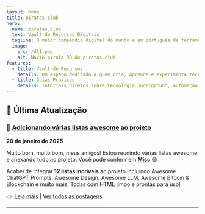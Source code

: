 ```yaml
---
layout: home
title: piratas.club
hero:
  name: piratas.club
  text: Vault de Recursos Digitais
  tagline: O maior compêndio digital do mundo e em português de ferramentas, guias e conhecimentos essenciais para a cultura hacker.
  image:
    src: /dl1.png
    alt: Navio pirata RD do piratas.club
features:
  - title: Vault de Recursos
    details: Um espaço dedicado a quem cria, aprende e experimenta tecnologia. Aqui você encontra ferramentas, guias e materiais organizados para impulsionar seus projetos.
  - title: Guias Práticos
    details: Tutoriais diretos sobre tecnologia underground, automação e cultura hacker. Aprenda truques, métodos e ferramentas que ampliam seus limites digitais.
---
```


## 📰 Última Atualização

### 🚀 [Adicionando várias listas awesome ao projeto](/blog/posts/adicionando-listas-awesome)

**20 de janeiro de 2025**

Muito bom, muito bom, meus amigos! Estou reunindo várias listas awesome e anexando tudo ao projeto. Você pode conferir em **[Misc](/nice-misc)** 😄

Acabei de integrar **12 listas incríveis** ao projeto incluindo Awesome ChatGPT Prompts, Awesome Design, Awesome LLM, Awesome Bitcoin & Blockchain e muito mais. Todas com HTML limpo e prontas para uso!

👉 [Leia mais](/blog/posts/adicionando-listas-awesome) | [Ver todas as postagens](/blog/)

---

<script setup>
import { onMounted } from 'vue'

onMounted(() => {
  setTimeout(() => {
    // Buscar todos os cards de features
    const featureCards = document.querySelectorAll('.VPFeature')
    
    featureCards.forEach((card) => {
      // Buscar o título para identificar qual card é qual
      const titleElement = card.querySelector('h2, .title, h3')
      const title = titleElement ? titleElement.textContent.trim() : ''
      
      let iconSrc = ''
      let altText = ''
      
      if (title.includes('Vault')) {
        iconSrc = '/nerd.png'
        altText = 'Vault de Recursos'
      } else if (title.includes('Guias')) {
        iconSrc = '/hack1.png'
        altText = 'Guias Práticos'
      }
      
      if (iconSrc) {
        // Adicionar classe específica ao card para CSS
        if (title.includes('Vault')) {
          card.classList.add('vault-card')
        } else if (title.includes('Guias')) {
          card.classList.add('guias-card')
        }
      }
    })
  }, 100)
})
</script>

<style>
/* Layout dos cards - textos em cima, ícones embaixo */
.VPFeature {
  display: flex;
  flex-direction: column;
  justify-content: space-between;
  min-height: clamp(180px, 25vh, 280px);
  position: relative;
  padding: clamp(16px, 3vw, 24px);
  overflow: hidden;
}

/* Ícone do Vault de Recursos */
.vault-card::after {
  content: "";
  position: absolute;
  bottom: -10px; /* Reduzido para parecer que sai da borda */
  left: 50%;
  transform: translateX(-50%);
  width: clamp(80px, 12vw, 120px);
  height: clamp(80px, 12vw, 120px);
  background-image: url('/nerd.png');
  background-size: contain;
  background-repeat: no-repeat;
  background-position: center;
  z-index: 10;
}

/* Ícone dos Guias Práticos */
.guias-card::after {
  content: "";
  position: absolute;
  bottom: -10px; /* Reduzido para parecer que sai da borda */
  left: 50%;
  transform: translateX(-50%);
  width: clamp(80px, 12vw, 120px);
  height: clamp(80px, 12vw, 120px);
  background-image: url('/hack1.png');
  background-size: contain;
  background-repeat: no-repeat;
  background-position: center;
  z-index: 10;
}

/* Cards com efeito sutil no fundo preto */
.VPFeature {
  border: 1px solid rgba(255, 255, 255, 0.15) !important;
  border-radius: 12px !important;
  transition: all 0.3s ease !important;
  background: rgba(255, 255, 255, 0.03) !important;
  backdrop-filter: blur(10px) !important;
}

.VPFeature:hover {
  border-color: rgba(255, 255, 255, 0.25) !important;
  background: rgba(255, 255, 255, 0.08) !important;
  transform: translateY(-3px) !important;
  box-shadow: 0 12px 30px rgba(0, 0, 0, 0.4) !important;
}

/* Efeito hover dos ícones - mais sutil */
.vault-card:hover::after,
.guias-card:hover::after {
  transform: translateX(-50%) scale(1.1);
  transition: transform 0.3s ease;
  filter: brightness(1.1);
}

/* Ajustar espaçamento dos textos para dar espaço ao ícone */
.VPFeature h2,
.VPFeature h3,
.VPFeature .title {
  margin-bottom: clamp(8px, 2vw, 16px);
  margin-top: 0;
}

.VPFeature p {
  margin-bottom: 0;
  padding-bottom: clamp(60px, 12vw, 100px); /* Responsivo para diferentes tamanhos */
}

</style>
